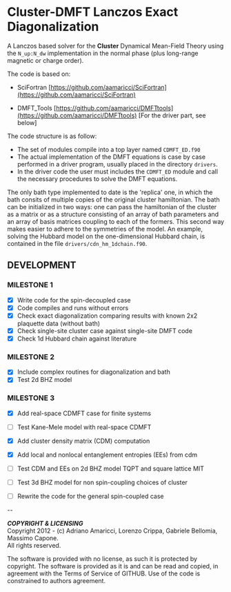 # Cluster-DMFT Lanczos Exact Diagonalization

A Lanczos based solver for the **Cluster** Dynamical Mean-Field Theory using the `N_up:N_dw` implementation in the normal phase (plus long-range magnetic or charge order).  

The code is based on:  

* SciFortran [https://github.com/aamaricci/SciFortran](https://github.com/aamaricci/SciFortran)  

* DMFT_Tools [https://github.com/aamaricci/DMFTtools](https://github.com/aamaricci/DMFTtools) [For the driver part, see below]

The code structure is as follow:  

* The set of modules compile into a top layer named `CDMFT_ED.f90`  
* The actual implementation of the DMFT equations is case by case performed in a driver program, usually placed in the directory `drivers`. 
* In the driver code the user must includes the `CDMFT_ED` module and call the necessary procedures to solve the DMFT equations.

 The only bath type implemented to date is the 'replica' one, in which the bath consits of multiple copies of the original cluster hamiltonian. 
 The bath can be initialized in two ways: one can pass the hamiltonian of the cluster as a matrix or as a structure consisting of an array of bath parameters and an array of basis matrices coupling to each of the formers. This second way makes easier to adhere to the symmetries of the model.
 An example, solving the Hubbard model on the one-dimensional Hubbard chain, is contained in the file `drivers/cdn_hm_1dchain.f90`.

## DEVELOPMENT

### MILESTONE 1

- [x] Write code for the spin-decoupled case
- [x] Code compiles and runs without errors
- [x] Check exact diagonalization comparing results with known 2x2 plaquette data (without bath)
- [x] Check single-site cluster case against single-site DMFT code
- [x] Check 1d Hubbard chain against literature

### MILESTONE 2

- [x] Include complex routines for diagonalization and bath
- [x] Test 2d BHZ model 

### MILESTONE 3

- [x] Add real-space CDMFT case for finite systems
- [ ] Test Kane-Mele model with real-space CDMFT
- [x] Add cluster density matrix (CDM) computation
- [x] Add local and nonlocal entanglement entropies (EEs) from cdm
- [ ] Test CDM and EEs on 2d BHZ model TQPT and square lattice MIT 
- [ ] Test 3d BHZ model for non spin-coupling choices of cluster
- [ ] Rewrite the code for the general spin-coupled case


--

***COPYRIGHT & LICENSING***  
Copyright 2012 -  (c) Adriano Amaricci, Lorenzo Crippa, Gabriele Bellomia, Massimo Capone.  
All rights reserved. 

The software is provided with no license, as such it is protected by copyright. The software is provided as it is and can be read and copied, in agreement with the Terms of Service of GITHUB. 
Use of the code is constrained to authors agreement.   

